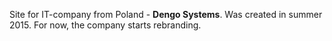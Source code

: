 Site for IT-company from Poland - **Dengo Systems**. Was created in summer 2015. For now, the company starts rebranding.